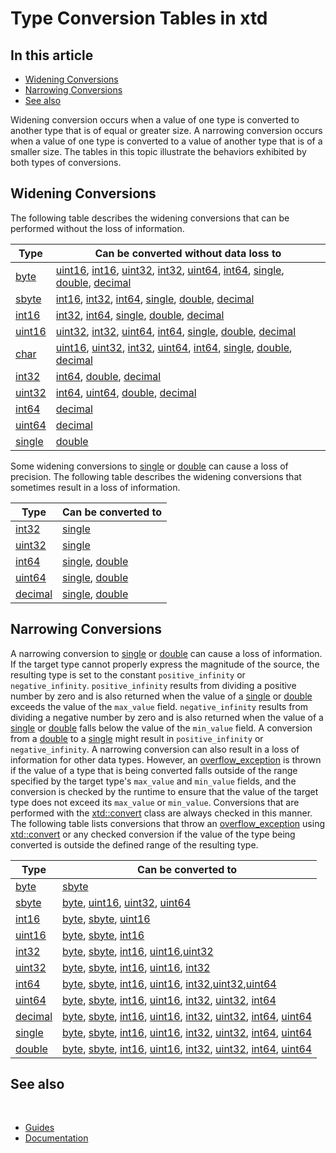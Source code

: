 # Type Conversion Tables in xtd

## In this article

* [Widening Conversions](#widening-conversions)
* [Narrowing Conversions](#narrowing-conversions)
* [See also](#see-also)

Widening conversion occurs when a value of one type is converted to another type that is of equal or greater size. A narrowing conversion occurs when a value of one type is converted to a value of another type that is of a smaller size. The tables in this topic illustrate the behaviors exhibited by both types of conversions.

## Widening Conversions

The following table describes the widening conversions that can be performed without the loss of information.

| Type                                                                                                                     | Can be converted without data loss to                                                                                                                                                                                                                                                                                                                                                                                                                                                                                                                                                                                                                                                                                                                                                                                                                                                                                                                                                                                                                                                                                                  |
| ------------------------------------------------------------------------------------------------------------------------ | -------------------------------------------------------------------------------------------------------------------------------------------------------------------------------------------------------------------------------------------------------------------------------------------------------------------------------------------------------------------------------------------------------------------------------------------------------------------------------------------------------------------------------------------------------------------------------------------------------------------------------------------------------------------------------------------------------------------------------------------------------------------------------------------------------------------------------------------------------------------------------------------------------------------------------------------------------------------------------------------------------------------------------------------------------------------------------------------------------------------------------------- |
| [byte](https://gammasoft71.github.io/xtd/reference_guides/latest/group__types.html#gaf8d0aa5786861bead085592c31c09849)   | [uint16](https://gammasoft71.github.io/xtd/reference_guides/latest/group__types.html#ga7f48d085fbe8abdb92329be2bc04a236), [int16](https://gammasoft71.github.io/xtd/reference_guides/latest/group__types.html#ga159b2a409f2b3da8165af7a5e32eccf8), [uint32](https://gammasoft71.github.io/xtd/reference_guides/latest/group__types.html#gae7af83eab478757e17f0eb7af57571df), [int32](https://gammasoft71.github.io/xtd/reference_guides/latest/group__types.html#ga92bf6d527cbcada4a30faa2efd0d6a91), [uint64](https://gammasoft71.github.io/xtd/reference_guides/latest/group__types.html#gae1d338ada567eb17107e17cbffea5320), [int64](https://gammasoft71.github.io/xtd/reference_guides/latest/group__types.html#ga7ab879ebcae19d6021222f00537cfdce), [single](https://gammasoft71.github.io/xtd/reference_guides/latest/group__types.html#ga4c9f72f7ab9ea9919c93a1a2b245ab71), [double](https://gammasoft71.github.io/xtd/reference_guides/latest/group__types.html#gac9b7afa2262ed23eae6787dea92d733e), [decimal](https://gammasoft71.github.io/xtd/reference_guides/latest/group__types.html#ga255b88769d29fe91661cacc7720f265a) |
| [sbyte](https://gammasoft71.github.io/xtd/reference_guides/latest/group__types.html#ga3d6cac730aeed730136cd058c136edee)  | [int16](https://gammasoft71.github.io/xtd/reference_guides/latest/group__types.html#ga159b2a409f2b3da8165af7a5e32eccf8), [int32](https://gammasoft71.github.io/xtd/reference_guides/latest/group__types.html#ga92bf6d527cbcada4a30faa2efd0d6a91), [int64](https://gammasoft71.github.io/xtd/reference_guides/latest/group__types.html#ga7ab879ebcae19d6021222f00537cfdce), [single](https://gammasoft71.github.io/xtd/reference_guides/latest/group__types.html#ga4c9f72f7ab9ea9919c93a1a2b245ab71), [double](https://gammasoft71.github.io/xtd/reference_guides/latest/group__types.html#gac9b7afa2262ed23eae6787dea92d733e), [decimal](https://gammasoft71.github.io/xtd/reference_guides/latest/group__types.html#ga255b88769d29fe91661cacc7720f265a)                                                                                                                                                                                                                                                                                                                                                                               |
| [int16](https://gammasoft71.github.io/xtd/reference_guides/latest/group__types.html#ga159b2a409f2b3da8165af7a5e32eccf8)  | [int32](https://gammasoft71.github.io/xtd/reference_guides/latest/group__types.html#ga92bf6d527cbcada4a30faa2efd0d6a91), [int64](https://gammasoft71.github.io/xtd/reference_guides/latest/group__types.html#ga7ab879ebcae19d6021222f00537cfdce), [single](https://gammasoft71.github.io/xtd/reference_guides/latest/group__types.html#ga4c9f72f7ab9ea9919c93a1a2b245ab71), [double](https://gammasoft71.github.io/xtd/reference_guides/latest/group__types.html#gac9b7afa2262ed23eae6787dea92d733e), [decimal](https://gammasoft71.github.io/xtd/reference_guides/latest/group__types.html#ga255b88769d29fe91661cacc7720f265a)                                                                                                                                                                                                                                                                                                                                                                                                                                                                                                        |
| [uint16](https://gammasoft71.github.io/xtd/reference_guides/latest/group__types.html#ga7f48d085fbe8abdb92329be2bc04a236) | [uint32](https://gammasoft71.github.io/xtd/reference_guides/latest/group__types.html#gae7af83eab478757e17f0eb7af57571df), [int32](https://gammasoft71.github.io/xtd/reference_guides/latest/group__types.html#ga92bf6d527cbcada4a30faa2efd0d6a91), [uint64](https://gammasoft71.github.io/xtd/reference_guides/latest/group__types.html#gae1d338ada567eb17107e17cbffea5320), [int64](https://gammasoft71.github.io/xtd/reference_guides/latest/group__types.html#ga7ab879ebcae19d6021222f00537cfdce), [single](https://gammasoft71.github.io/xtd/reference_guides/latest/group__types.html#ga4c9f72f7ab9ea9919c93a1a2b245ab71), [double](https://gammasoft71.github.io/xtd/reference_guides/latest/group__types.html#gac9b7afa2262ed23eae6787dea92d733e), [decimal](https://gammasoft71.github.io/xtd/reference_guides/latest/group__types.html#ga255b88769d29fe91661cacc7720f265a)                                                                                                                                                                                                                                                    |
| [char](https://gammasoft71.github.io/xtd/reference_guides/latest/group__types.html#ga025f760e2ae1e3355f64174f10671484)   | [uint16](https://gammasoft71.github.io/xtd/reference_guides/latest/group__types.html#ga7f48d085fbe8abdb92329be2bc04a236), [uint32](https://gammasoft71.github.io/xtd/reference_guides/latest/group__types.html#gae7af83eab478757e17f0eb7af57571df), [int32](https://gammasoft71.github.io/xtd/reference_guides/latest/group__types.html#ga92bf6d527cbcada4a30faa2efd0d6a91), [uint64](https://gammasoft71.github.io/xtd/reference_guides/latest/group__types.html#gae1d338ada567eb17107e17cbffea5320), [int64](https://gammasoft71.github.io/xtd/reference_guides/latest/group__types.html#ga7ab879ebcae19d6021222f00537cfdce), [single](https://gammasoft71.github.io/xtd/reference_guides/latest/group__types.html#ga4c9f72f7ab9ea9919c93a1a2b245ab71), [double](https://gammasoft71.github.io/xtd/reference_guides/latest/group__types.html#gac9b7afa2262ed23eae6787dea92d733e), [decimal](https://gammasoft71.github.io/xtd/reference_guides/latest/group__types.html#ga255b88769d29fe91661cacc7720f265a)                                                                                                                          |
| [int32](https://gammasoft71.github.io/xtd/reference_guides/latest/group__types.html#ga92bf6d527cbcada4a30faa2efd0d6a91)  | [int64](https://gammasoft71.github.io/xtd/reference_guides/latest/group__types.html#ga7ab879ebcae19d6021222f00537cfdce), [double](https://gammasoft71.github.io/xtd/reference_guides/latest/group__types.html#gac9b7afa2262ed23eae6787dea92d733e), [decimal](https://gammasoft71.github.io/xtd/reference_guides/latest/group__types.html#ga255b88769d29fe91661cacc7720f265a)                                                                                                                                                                                                                                                                                                                                                                                                                                                                                                                                                                                                                                                                                                                                                           |
| [uint32](https://gammasoft71.github.io/xtd/reference_guides/latest/group__types.html#gae7af83eab478757e17f0eb7af57571df) | [int64](https://gammasoft71.github.io/xtd/reference_guides/latest/group__types.html#ga7ab879ebcae19d6021222f00537cfdce), [uint64](https://gammasoft71.github.io/xtd/reference_guides/latest/group__types.html#gae1d338ada567eb17107e17cbffea5320), [double](https://gammasoft71.github.io/xtd/reference_guides/latest/group__types.html#gac9b7afa2262ed23eae6787dea92d733e), [decimal](https://gammasoft71.github.io/xtd/reference_guides/latest/group__types.html#ga255b88769d29fe91661cacc7720f265a)                                                                                                                                                                                                                                                                                                                                                                                                                                                                                                                                                                                                                                 |
| [int64](https://gammasoft71.github.io/xtd/reference_guides/latest/group__types.html#ga7ab879ebcae19d6021222f00537cfdce)  | [decimal](https://gammasoft71.github.io/xtd/reference_guides/latest/group__types.html#ga255b88769d29fe91661cacc7720f265a)                                                                                                                                                                                                                                                                                                                                                                                                                                                                                                                                                                                                                                                                                                                                                                                                                                                                                                                                                                                                              |
| [uint64](https://gammasoft71.github.io/xtd/reference_guides/latest/group__types.html#gae1d338ada567eb17107e17cbffea5320) | [decimal](https://gammasoft71.github.io/xtd/reference_guides/latest/group__types.html#ga255b88769d29fe91661cacc7720f265a)                                                                                                                                                                                                                                                                                                                                                                                                                                                                                                                                                                                                                                                                                                                                                                                                                                                                                                                                                                                                              |
| [single](https://gammasoft71.github.io/xtd/reference_guides/latest/group__types.html#ga4c9f72f7ab9ea9919c93a1a2b245ab71) | [double](https://gammasoft71.github.io/xtd/reference_guides/latest/group__types.html#gac9b7afa2262ed23eae6787dea92d733e)                                                                                                                                                                                                                                                                                                                                                                                                                                                                                                                                                                                                                                                                                                                                                                                                                                                                                                                                                                                                               |

Some widening conversions to [single](https://gammasoft71.github.io/xtd/reference_guides/latest/group__types.html#ga4c9f72f7ab9ea9919c93a1a2b245ab71) or [double](https://gammasoft71.github.io/xtd/reference_guides/latest/group__types.html#gac9b7afa2262ed23eae6787dea92d733e) can cause a loss of precision. The following table describes the widening conversions that sometimes result in a loss of information.

| Type                                                                                                                      | Can be converted to                                                                                                                                                                                                                                     |
| ------------------------------------------------------------------------------------------------------------------------- | ------------------------------------------------------------------------------------------------------------------------------------------------------------------------------------------------------------------------------------------------------- |
| [int32](https://gammasoft71.github.io/xtd/reference_guides/latest/group__types.html#ga92bf6d527cbcada4a30faa2efd0d6a91)   | [single](https://gammasoft71.github.io/xtd/reference_guides/latest/group__types.html#ga4c9f72f7ab9ea9919c93a1a2b245ab71)                                                                                                                                |
| [uint32](https://gammasoft71.github.io/xtd/reference_guides/latest/group__types.html#gae7af83eab478757e17f0eb7af57571df)  | [single](https://gammasoft71.github.io/xtd/reference_guides/latest/group__types.html#ga4c9f72f7ab9ea9919c93a1a2b245ab71)                                                                                                                                |
| [int64](https://gammasoft71.github.io/xtd/reference_guides/latest/group__types.html#ga7ab879ebcae19d6021222f00537cfdce)   | [single](https://gammasoft71.github.io/xtd/reference_guides/latest/group__types.html#ga4c9f72f7ab9ea9919c93a1a2b245ab71), [double](https://gammasoft71.github.io/xtd/reference_guides/latest/group__types.html#gac9b7afa2262ed23eae6787dea92d733e)      |
| [uint64](https://gammasoft71.github.io/xtd/reference_guides/latest/group__types.html#gae1d338ada567eb17107e17cbffea5320)  | [single](https://gammasoft71.github.io/xtd/reference_guides/latest/group__types.html#ga4c9f72f7ab9ea9919c93a1a2b245ab71), [double](https://gammasoft71.github.io/xtd/reference_guides/latest/group__types.html#gac9b7afa2262ed23eae6787dea92d733e)      |
| [decimal](https://gammasoft71.github.io/xtd/reference_guides/latest/group__types.html#ga255b88769d29fe91661cacc7720f265a) | [single](https://gammasoft71.github.io/xtd/reference_guides/latest/group__types.html#ga4c9f72f7ab9ea9919c93a1a2b245ab71), [double](https://gammasoft71.github.io/xtd/reference_guides/latest/group__types.html#gac9b7afa2262ed23eae6787dea92d733e)      |

## Narrowing Conversions

A narrowing conversion to [single](https://gammasoft71.github.io/xtd/reference_guides/latest/group__types.html#ga4c9f72f7ab9ea9919c93a1a2b245ab71) or [double](https://gammasoft71.github.io/xtd/reference_guides/latest/group__types.html#gac9b7afa2262ed23eae6787dea92d733e) can cause a loss of information. If the target type cannot properly express the magnitude of the source, the resulting type is set to the constant `positive_infinity` or `negative_infinity`. `positive_infinity` results from dividing a positive number by zero and is also returned when the value of a [single](https://gammasoft71.github.io/xtd/reference_guides/latest/group__types.html#ga4c9f72f7ab9ea9919c93a1a2b245ab71) or [double](https://gammasoft71.github.io/xtd/reference_guides/latest/group__types.html#gac9b7afa2262ed23eae6787dea92d733e) exceeds the value of the `max_value` field. `negative_infinity` results from dividing a negative number by zero and is also returned when the value of a [single](https://gammasoft71.github.io/xtd/reference_guides/latest/group__types.html#ga4c9f72f7ab9ea9919c93a1a2b245ab71) or [double](https://gammasoft71.github.io/xtd/reference_guides/latest/group__types.html#gac9b7afa2262ed23eae6787dea92d733e) falls below the value of the `min_value` field. A conversion from a [double](https://gammasoft71.github.io/xtd/reference_guides/latest/group__types.html#gac9b7afa2262ed23eae6787dea92d733e) to a [single](https://gammasoft71.github.io/xtd/reference_guides/latest/group__types.html#ga4c9f72f7ab9ea9919c93a1a2b245ab71) might result in `positive_infinity` or `negative_infinity`.
A narrowing conversion can also result in a loss of information for other data types. However, an [overflow_exception](https://gammasoft71.github.io/xtd/reference_guides/latest/classxtd_1_1overflow__exception.html) is thrown if the value of a type that is being converted falls outside of the range specified by the target type's `max_value` and `min_value` fields, and the conversion is checked by the runtime to ensure that the value of the target type does not exceed its `max_value` or `min_value`. Conversions that are performed with the [xtd::convert](https://gammasoft71.github.io/xtd/reference_guides/latest/classxtd_1_1convert.html) class are always checked in this manner.
The following table lists conversions that throw an [overflow_exception](https://gammasoft71.github.io/xtd/reference_guides/latest/classxtd_1_1overflow__exception.html) using [xtd::convert](https://gammasoft71.github.io/xtd/reference_guides/latest/classxtd_1_1convert.html) or any checked conversion if the value of the type being converted is outside the defined range of the resulting type.

| Type                                                                                                                      | Can be converted to                                                                                                                                                                                                                                                                                                                                                                                                                                                                                                                                                                                                                                                                                                                                                                                                                                                                                                                                                                                      |
| ------------------------------------------------------------------------------------------------------------------------- | -------------------------------------------------------------------------------------------------------------------------------------------------------------------------------------------------------------------------------------------------------------------------------------------------------------------------------------------------------------------------------------------------------------------------------------------------------------------------------------------------------------------------------------------------------------------------------------------------------------------------------------------------------------------------------------------------------------------------------------------------------------------------------------------------------------------------------------------------------------------------------------------------------------------------------------------------------------------------------------------------------- |
| [byte](https://gammasoft71.github.io/xtd/reference_guides/latest/group__types.html#gaf8d0aa5786861bead085592c31c09849)    | [sbyte](https://gammasoft71.github.io/xtd/reference_guides/latest/group__types.html#ga3d6cac730aeed730136cd058c136edee)                                                                                                                                                                                                                                                                                                                                                                                                                                                                                                                                                                                                                                                                                                                                                                                                                                                                                  |
| [sbyte](https://gammasoft71.github.io/xtd/reference_guides/latest/group__types.html#ga3d6cac730aeed730136cd058c136edee)   | [byte](https://gammasoft71.github.io/xtd/reference_guides/latest/group__types.html#gaf8d0aa5786861bead085592c31c09849), [uint16](https://gammasoft71.github.io/xtd/reference_guides/latest/group__types.html#ga7f48d085fbe8abdb92329be2bc04a236), [uint32](https://gammasoft71.github.io/xtd/reference_guides/latest/group__types.html#gae7af83eab478757e17f0eb7af57571df), [uint64](https://gammasoft71.github.io/xtd/reference_guides/latest/group__types.html#gae1d338ada567eb17107e17cbffea5320)                                                                                                                                                                                                                                                                                                                                                                                                                                                                                                     |
| [int16](https://gammasoft71.github.io/xtd/reference_guides/latest/group__types.html#ga159b2a409f2b3da8165af7a5e32eccf8)   | [byte](https://gammasoft71.github.io/xtd/reference_guides/latest/group__types.html#gaf8d0aa5786861bead085592c31c09849), [sbyte](https://gammasoft71.github.io/xtd/reference_guides/latest/group__types.html#ga3d6cac730aeed730136cd058c136edee), [uint16](https://gammasoft71.github.io/xtd/reference_guides/latest/group__types.html#ga7f48d085fbe8abdb92329be2bc04a236)                                                                                                                                                                                                                                                                                                                                                                                                                                                                                                                                                                                                                                |
| [uint16](https://gammasoft71.github.io/xtd/reference_guides/latest/group__types.html#ga7f48d085fbe8abdb92329be2bc04a236)  | [byte](https://gammasoft71.github.io/xtd/reference_guides/latest/group__types.html#gaf8d0aa5786861bead085592c31c09849), [sbyte](https://gammasoft71.github.io/xtd/reference_guides/latest/group__types.html#ga3d6cac730aeed730136cd058c136edee), [int16](https://gammasoft71.github.io/xtd/reference_guides/latest/group__types.html#ga159b2a409f2b3da8165af7a5e32eccf8)                                                                                                                                                                                                                                                                                                                                                                                                                                                                                                                                                                                                                                 |
| [int32](https://gammasoft71.github.io/xtd/reference_guides/latest/group__types.html#ga92bf6d527cbcada4a30faa2efd0d6a91)   | [byte](https://gammasoft71.github.io/xtd/reference_guides/latest/group__types.html#gaf8d0aa5786861bead085592c31c09849), [sbyte](https://gammasoft71.github.io/xtd/reference_guides/latest/group__types.html#ga3d6cac730aeed730136cd058c136edee), [int16](https://gammasoft71.github.io/xtd/reference_guides/latest/group__types.html#ga159b2a409f2b3da8165af7a5e32eccf8), [uint16](https://gammasoft71.github.io/xtd/reference_guides/latest/group__types.html#ga7f48d085fbe8abdb92329be2bc04a236),[uint32](https://gammasoft71.github.io/xtd/reference_guides/latest/group__types.html#gae7af83eab478757e17f0eb7af57571df)                                                                                                                                                                                                                                                                                                                                                                              |
| [uint32](https://gammasoft71.github.io/xtd/reference_guides/latest/group__types.html#gae7af83eab478757e17f0eb7af57571df)  | [byte](https://gammasoft71.github.io/xtd/reference_guides/latest/group__types.html#gaf8d0aa5786861bead085592c31c09849), [sbyte](https://gammasoft71.github.io/xtd/reference_guides/latest/group__types.html#ga3d6cac730aeed730136cd058c136edee), [int16](https://gammasoft71.github.io/xtd/reference_guides/latest/group__types.html#ga159b2a409f2b3da8165af7a5e32eccf8), [uint16](https://gammasoft71.github.io/xtd/reference_guides/latest/group__types.html#ga7f48d085fbe8abdb92329be2bc04a236), [int32](https://gammasoft71.github.io/xtd/reference_guides/latest/group__types.html#ga92bf6d527cbcada4a30faa2efd0d6a91)                                                                                                                                                                                                                                                                                                                                                                              |
| [int64](https://gammasoft71.github.io/xtd/reference_guides/latest/group__types.html#ga7ab879ebcae19d6021222f00537cfdce)   | [byte](https://gammasoft71.github.io/xtd/reference_guides/latest/group__types.html#gaf8d0aa5786861bead085592c31c09849), [sbyte](https://gammasoft71.github.io/xtd/reference_guides/latest/group__types.html#ga3d6cac730aeed730136cd058c136edee), [int16](https://gammasoft71.github.io/xtd/reference_guides/latest/group__types.html#ga159b2a409f2b3da8165af7a5e32eccf8), [uint16](https://gammasoft71.github.io/xtd/reference_guides/latest/group__types.html#ga7f48d085fbe8abdb92329be2bc04a236), [int32](https://gammasoft71.github.io/xtd/reference_guides/latest/group__types.html#ga92bf6d527cbcada4a30faa2efd0d6a91),[uint32](https://gammasoft71.github.io/xtd/reference_guides/latest/group__types.html#gae7af83eab478757e17f0eb7af57571df),[uint64](https://gammasoft71.github.io/xtd/reference_guides/latest/group__types.html#gae1d338ada567eb17107e17cbffea5320)                                                                                                                            |
| [uint64](https://gammasoft71.github.io/xtd/reference_guides/latest/group__types.html#gae1d338ada567eb17107e17cbffea5320)  | [byte](https://gammasoft71.github.io/xtd/reference_guides/latest/group__types.html#gaf8d0aa5786861bead085592c31c09849), [sbyte](https://gammasoft71.github.io/xtd/reference_guides/latest/group__types.html#ga3d6cac730aeed730136cd058c136edee), [int16](https://gammasoft71.github.io/xtd/reference_guides/latest/group__types.html#ga159b2a409f2b3da8165af7a5e32eccf8), [uint16](https://gammasoft71.github.io/xtd/reference_guides/latest/group__types.html#ga7f48d085fbe8abdb92329be2bc04a236), [int32](https://gammasoft71.github.io/xtd/reference_guides/latest/group__types.html#ga92bf6d527cbcada4a30faa2efd0d6a91), [uint32](https://gammasoft71.github.io/xtd/reference_guides/latest/group__types.html#gae7af83eab478757e17f0eb7af57571df), [int64](https://gammasoft71.github.io/xtd/reference_guides/latest/group__types.html#ga7ab879ebcae19d6021222f00537cfdce)                                                                                                                           |
| [decimal](https://gammasoft71.github.io/xtd/reference_guides/latest/group__types.html#ga255b88769d29fe91661cacc7720f265a) | [byte](https://gammasoft71.github.io/xtd/reference_guides/latest/group__types.html#gaf8d0aa5786861bead085592c31c09849), [sbyte](https://gammasoft71.github.io/xtd/reference_guides/latest/group__types.html#ga3d6cac730aeed730136cd058c136edee), [int16](https://gammasoft71.github.io/xtd/reference_guides/latest/group__types.html#ga159b2a409f2b3da8165af7a5e32eccf8), [uint16](https://gammasoft71.github.io/xtd/reference_guides/latest/group__types.html#ga7f48d085fbe8abdb92329be2bc04a236), [int32](https://gammasoft71.github.io/xtd/reference_guides/latest/group__types.html#ga92bf6d527cbcada4a30faa2efd0d6a91), [uint32](https://gammasoft71.github.io/xtd/reference_guides/latest/group__types.html#gae7af83eab478757e17f0eb7af57571df), [int64](https://gammasoft71.github.io/xtd/reference_guides/latest/group__types.html#ga7ab879ebcae19d6021222f00537cfdce), [uint64](https://gammasoft71.github.io/xtd/reference_guides/latest/group__types.html#gae1d338ada567eb17107e17cbffea5320) |
| [single](https://gammasoft71.github.io/xtd/reference_guides/latest/group__types.html#ga4c9f72f7ab9ea9919c93a1a2b245ab71)  | [byte](https://gammasoft71.github.io/xtd/reference_guides/latest/group__types.html#gaf8d0aa5786861bead085592c31c09849), [sbyte](https://gammasoft71.github.io/xtd/reference_guides/latest/group__types.html#ga3d6cac730aeed730136cd058c136edee), [int16](https://gammasoft71.github.io/xtd/reference_guides/latest/group__types.html#ga159b2a409f2b3da8165af7a5e32eccf8), [uint16](https://gammasoft71.github.io/xtd/reference_guides/latest/group__types.html#ga7f48d085fbe8abdb92329be2bc04a236), [int32](https://gammasoft71.github.io/xtd/reference_guides/latest/group__types.html#ga92bf6d527cbcada4a30faa2efd0d6a91), [uint32](https://gammasoft71.github.io/xtd/reference_guides/latest/group__types.html#gae7af83eab478757e17f0eb7af57571df), [int64](https://gammasoft71.github.io/xtd/reference_guides/latest/group__types.html#ga7ab879ebcae19d6021222f00537cfdce), [uint64](https://gammasoft71.github.io/xtd/reference_guides/latest/group__types.html#gae1d338ada567eb17107e17cbffea5320) |
| [double](https://gammasoft71.github.io/xtd/reference_guides/latest/group__types.html#gac9b7afa2262ed23eae6787dea92d733e)  | [byte](https://gammasoft71.github.io/xtd/reference_guides/latest/group__types.html#gaf8d0aa5786861bead085592c31c09849), [sbyte](https://gammasoft71.github.io/xtd/reference_guides/latest/group__types.html#ga3d6cac730aeed730136cd058c136edee), [int16](https://gammasoft71.github.io/xtd/reference_guides/latest/group__types.html#ga159b2a409f2b3da8165af7a5e32eccf8), [uint16](https://gammasoft71.github.io/xtd/reference_guides/latest/group__types.html#ga7f48d085fbe8abdb92329be2bc04a236), [int32](https://gammasoft71.github.io/xtd/reference_guides/latest/group__types.html#ga92bf6d527cbcada4a30faa2efd0d6a91), [uint32](https://gammasoft71.github.io/xtd/reference_guides/latest/group__types.html#gae7af83eab478757e17f0eb7af57571df), [int64](https://gammasoft71.github.io/xtd/reference_guides/latest/group__types.html#ga7ab879ebcae19d6021222f00537cfdce), [uint64](https://gammasoft71.github.io/xtd/reference_guides/latest/group__types.html#gae1d338ada567eb17107e17cbffea5320) |

## See also
​
* [Guides](/docs/documentation/Guides)
* [Documentation](/docs/documentation)

[//]: # (https://learn.microsoft.com/en-us/dotnet/standard/base-types/conversion-tables)
